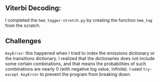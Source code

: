 ## Viterbi Decoding:

I completed the `hmm_tagger-stretch.py` by creating the function `hmm_tag` from the scratch.

## Challenges

`KeyError`: this happened when I tried to index the emissions dictionary or the transitions dictionary. I realized that the dictionaries does not include some certain combinations, and that means the probabilities of such combinations are nearly 0 (with negative log value, infinite). I used `try`-`except KeyError` to prevent the program from breaking down. 